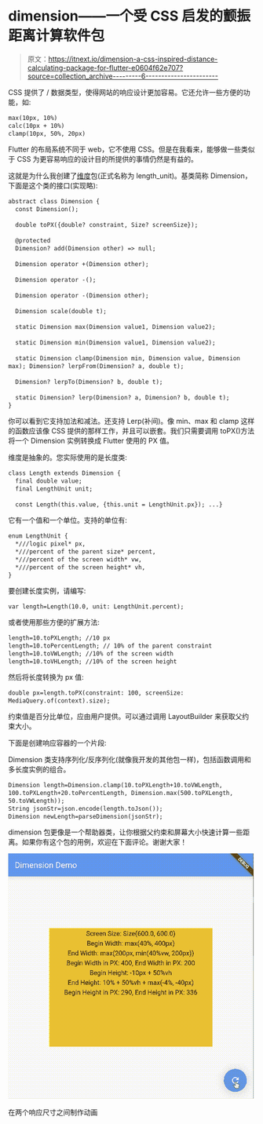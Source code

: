 # dimension——一个受 CSS 启发的颤振距离计算软件包

> 原文：<https://itnext.io/dimension-a-css-inspired-distance-calculating-package-for-flutter-e0604f62e707?source=collection_archive---------6----------------------->

CSS 提供了 <length>/ <percentage>数据类型，使得网站的响应设计更加容易。它还允许一些方便的功能，如:</percentage></length>

```
max(10px, 10%)
calc(10px + 10%)
clamp(10px, 50%, 20px)
```

Flutter 的布局系统不同于 web，它不使用 CSS。但是在我看来，能够做一些类似于 CSS 为更容易响应的设计目的所提供的事情仍然是有益的。

这就是为什么我创建了[维度](https://pub.dev/packages/dimension)包(正式名称为 length_unit)。基类简称 Dimension，下面是这个类的接口(实现略):

```
abstract class Dimension {
  const Dimension();

  double toPX({double? constraint, Size? screenSize});

  @protected
  Dimension? add(Dimension other) => null;

  Dimension operator +(Dimension other);

  Dimension operator -();

  Dimension operator -(Dimension other);

  Dimension scale(double t);

  static Dimension max(Dimension value1, Dimension value2);

  static Dimension min(Dimension value1, Dimension value2);

  static Dimension clamp(Dimension min, Dimension value, Dimension max); Dimension? lerpFrom(Dimension? a, double t);

  Dimension? lerpTo(Dimension? b, double t);

  static Dimension? lerp(Dimension? a, Dimension? b, double t);
}
```

你可以看到它支持加法和减法。还支持 Lerp(补间)。像 min、max 和 clamp 这样的函数应该像 CSS 提供的那样工作，并且可以嵌套。我们只需要调用 toPX()方法将一个 Dimension 实例转换成 Flutter 使用的 PX 值。

维度是抽象的。您实际使用的是长度类:

```
class Length extends Dimension {
  final double value;
  final LengthUnit unit;

  const Length(this.value, {this.unit = LengthUnit.px}); ...}
```

它有一个值和一个单位。支持的单位有:

```
enum LengthUnit {
  *///logic pixel* px,
  *///percent of the parent size* percent,
  *///percent of the screen width* vw,
  *///percent of the screen height* vh,
}
```

要创建长度实例，请编写:

```
var length=Length(10.0, unit: LengthUnit.percent);
```

或者使用那些方便的扩展方法:

```
length=10.toPXLength; //10 px
length=10.toPercentLength; // 10% of the parent constraint
length=10.toVWLength; //10% of the screen width
length=10.toVHLength; //10% of the screen height
```

然后将长度转换为 px 值:

```
double px=length.toPX(constraint: 100, screenSize: MediaQuery.of(context).size);
```

约束值是百分比单位，应由用户提供。可以通过调用 LayoutBuilder 来获取父约束大小。

下面是创建响应容器的一个片段:

Dimension 类支持序列化/反序列化(就像我开发的其他包一样)，包括函数调用和多长度实例的组合。

```
Dimension length=Dimension.clamp(10.toPXLength+10.toVWLength, 100.toPXLength+20.toPercentLength, Dimension.max(500.toPXLength, 50.toVWLength));
String jsonStr=json.encode(length.toJson());
Dimension newLength=parseDimension(jsonStr);
```

dimension 包更像是一个帮助器类，让你根据父约束和屏幕大小快速计算一些距离。如果你有这个包的用例，欢迎在下面评论。谢谢大家！

![](img/5aeeedbfd1cdd2001e02fe2480ee88f0.png)

在两个响应尺寸之间制作动画
